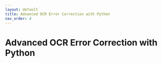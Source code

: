 ```yaml
---
layout: default
title: Advanced OCR Error Correction with Python
nav_order: 4
---
```


# Advanced OCR Error Correction with Python
